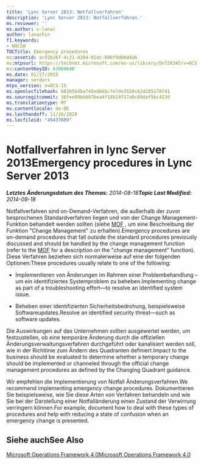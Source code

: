 ```yaml
---
title: 'Lync Server 2013: Notfallverfahren'
description: 'Lync Server 2013: Notfallverfahren.'
ms.reviewer: ''
ms.author: v-lanac
author: lanachin
f1.keywords:
- NOCSH
TOCTitle: Emergency procedures
ms:assetid: ac92b267-4c21-4304-91dc-606f9db6d4a6
ms:mtpsurl: https://technet.microsoft.com/en-us/library/Dn720345(v=OCS.15)
ms:contentKeyID: 63969640
ms.date: 01/27/2015
manager: serdars
mtps_version: v=OCS.15
ms.openlocfilehash: b82b5b4ba745edb6bc7e7de3558c62d285178f41
ms.sourcegitcommit: 36fee89bb887bea4f18b19f17a8c69daf5bc423d
ms.translationtype: MT
ms.contentlocale: de-DE
ms.lasthandoff: 11/26/2020
ms.locfileid: "49437609"
---
```

# <a name="emergency-procedures-in-lync-server-2013"></a><span data-ttu-id="000a4-103">Notfallverfahren in lync Server 2013</span><span class="sxs-lookup"><span data-stu-id="000a4-103">Emergency procedures in Lync Server 2013</span></span>

<div data-xmlns="http://www.w3.org/1999/xhtml">

<div class="topic" data-xmlns="http://www.w3.org/1999/xhtml" data-msxsl="urn:schemas-microsoft-com:xslt" data-cs="https://msdn.microsoft.com/">

<div data-asp="https://msdn2.microsoft.com/asp">



</div>

<div id="mainSection">

<div id="mainBody"><span data-ttu-id="000a4-104">

<span> </span></span><span class="sxs-lookup"><span data-stu-id="000a4-104">

<span> </span></span></span>

<span data-ttu-id="000a4-105">_**Letztes Änderungsdatum des Themas:** 2014-08-18_</span><span class="sxs-lookup"><span data-stu-id="000a4-105">_**Topic Last Modified:** 2014-08-18_</span></span>

<span data-ttu-id="000a4-106">Notfallverfahren sind on-Demand-Verfahren, die außerhalb der zuvor besprochenen Standardverfahren liegen und von der Change Management-Funktion behandelt werden sollten (siehe [MOF](https://go.microsoft.com/fwlink/p/?linkid=40939) , um eine Beschreibung der Funktion "Change Management" zu erhalten).</span><span class="sxs-lookup"><span data-stu-id="000a4-106">Emergency procedures are on-demand procedures that fall outside the standard procedures previously discussed and should be handled by the change management function (refer to the [MOF](https://go.microsoft.com/fwlink/p/?linkid=40939) for a description on the "change management" function).</span></span> <span data-ttu-id="000a4-107">Diese Verfahren beziehen sich normalerweise auf eine der folgenden Optionen:</span><span class="sxs-lookup"><span data-stu-id="000a4-107">These procedures usually relate to one of the following:</span></span>

  - <span data-ttu-id="000a4-108">Implementieren von Änderungen im Rahmen einer Problembehandlung – um ein identifiziertes Systemproblem zu beheben.</span><span class="sxs-lookup"><span data-stu-id="000a4-108">Implementing change as part of a troubleshooting effort—to resolve an identified system issue.</span></span>

  - <span data-ttu-id="000a4-109">Beheben einer identifizierten Sicherheitsbedrohung, beispielsweise Softwareupdates.</span><span class="sxs-lookup"><span data-stu-id="000a4-109">Resolve an identified security threat—such as software updates.</span></span>

<span data-ttu-id="000a4-110">Die Auswirkungen auf das Unternehmen sollten ausgewertet werden, um festzustellen, ob eine temporäre Änderung durch die offiziellen Änderungsverwaltungsverfahren durchgeführt oder kanalisiert werden soll, wie in der Richtlinie zum Ändern des Quadranten definiert.</span><span class="sxs-lookup"><span data-stu-id="000a4-110">Impact to the business should be evaluated to determine whether a temporary change should be implemented or channeled through the official change management procedures as defined by the Changing Quadrant guidance.</span></span>

<span data-ttu-id="000a4-111">Wir empfehlen die Implementierung von Notfall Änderungsverfahren.</span><span class="sxs-lookup"><span data-stu-id="000a4-111">We recommend implementing emergency change procedures.</span></span> <span data-ttu-id="000a4-112">Dokumentieren Sie beispielsweise, wie Sie diese Arten von Verfahren behandeln und wie Sie bei der Darstellung einer Notfalländerung einen Zustand der Verwirrung verringern können.</span><span class="sxs-lookup"><span data-stu-id="000a4-112">For example, document how to deal with these types of procedures and help with reducing a state of confusion when an emergency change is presented.</span></span>

<div>

## <a name="see-also"></a><span data-ttu-id="000a4-113">Siehe auch</span><span class="sxs-lookup"><span data-stu-id="000a4-113">See Also</span></span>


[<span data-ttu-id="000a4-114">Microsoft Operations Framework 4,0</span><span class="sxs-lookup"><span data-stu-id="000a4-114">Microsoft Operations Framework 4.0</span></span>](https://go.microsoft.com/fwlink/p/?linkid=40939)  
  

<span data-ttu-id="000a4-115"></div>

</div>

<span> </span>

</div>

</div>

</span><span class="sxs-lookup"><span data-stu-id="000a4-115"></div>

</div>

<span> </span>

</div>

</div>

</span></span></div>

